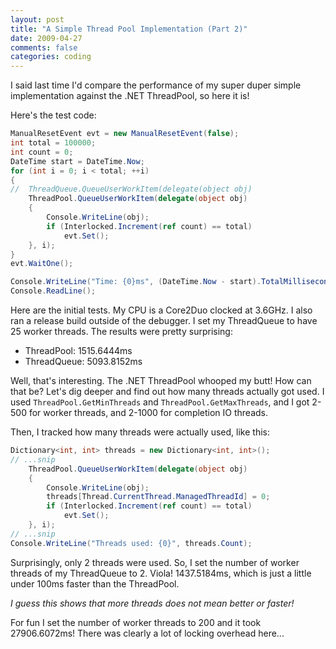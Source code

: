 ```yaml
---
layout: post
title: "A Simple Thread Pool Implementation (Part 2)"
date: 2009-04-27
comments: false
categories: coding
---
```

I said last time I'd compare the performance of my super duper simple implementation against the .NET ThreadPool, so here it is!

Here's the test code:
``` csharp
ManualResetEvent evt = new ManualResetEvent(false);
int total = 100000;
int count = 0;
DateTime start = DateTime.Now;
for (int i = 0; i < total; ++i)
{
//  ThreadQueue.QueueUserWorkItem(delegate(object obj)
    ThreadPool.QueueUserWorkItem(delegate(object obj)
    {
        Console.WriteLine(obj);
        if (Interlocked.Increment(ref count) == total)
            evt.Set();
    }, i);
}
evt.WaitOne();

Console.WriteLine("Time: {0}ms", (DateTime.Now - start).TotalMilliseconds);
Console.ReadLine();
```
Here are the initial tests.  My CPU is a Core2Duo clocked at 3.6GHz.  I also ran a release build outside of the debugger.  I set my ThreadQueue to have 25 worker threads.  The results were pretty surprising:
- ThreadPool: 1515.6444ms
- ThreadQueue: 5093.8152ms

Well, that's interesting.  The .NET ThreadPool whooped my butt!  How can that be?  Let's dig deeper and find out how many threads actually got used.  I used `ThreadPool.GetMinThreads` and `ThreadPool.GetMaxThreads`, and I got 2-500 for worker threads, and 2-1000 for completion IO threads.

Then, I tracked how many threads were actually used, like this:
``` csharp
Dictionary<int, int> threads = new Dictionary<int, int>();
// ...snip
    ThreadPool.QueueUserWorkItem(delegate(object obj)
    {
        Console.WriteLine(obj);
        threads[Thread.CurrentThread.ManagedThreadId] = 0;
        if (Interlocked.Increment(ref count) == total)
            evt.Set();
    }, i);
// ...snip
Console.WriteLine("Threads used: {0}", threads.Count);
```
Surprisingly, only 2 threads were used.  So, I set the number of worker threads of my ThreadQueue to 2.  Viola!  1437.5184ms, which is just a little under 100ms faster than the ThreadPool.

*I guess this shows that more threads does not mean better or faster!*

For fun I set the number of worker threads to 200 and it took 27906.6072ms!  There was clearly a lot of locking overhead here...
